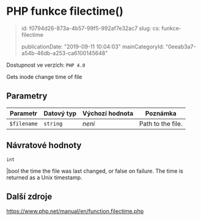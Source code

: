 PHP funkce filectime()
======================

> id: f0794d26-873a-4b57-99f5-992af7e32ac7
> slug:
> 	cs: funkce-filectime
>
> publicationDate: "2019-09-11 10:04:03"
> mainCategoryId: "0eeab3a7-a54b-46db-a253-ca6100145648"

Dostupnost ve verzích: `PHP 4.0`

Gets inode change time of file


Parametry
--------------

| Parametr | Datový typ | Výchozí hodnota | Poznámka |
|-----|-----|-----|-----|
| `$filename` | `string` | *není* | Path to the file. |


Návratové hodnoty
----------------

`int`

|bool the time the file was last changed, or false on failure.
The time is returned as a Unix timestamp.

Další zdroje
------------

https://www.php.net/manual/en/function.filectime.php
